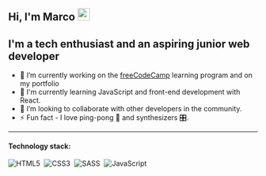 ## Hi, I'm Marco <img src="https://media.giphy.com/media/hvRJCLFzcasrR4ia7z/giphy.gif" width="25px">

## I'm a tech enthusiast and an aspiring junior web developer

- 🔭 I’m currently working on the [freeCodeCamp](https://www.freecodecamp.org/) learning program and on my portfolio
- 🌱 I'm currently learning JavaScript and front-end development with React.
- 👯 I’m looking to collaborate with other developers in the community.
- ⚡ Fun fact - I love ping-pong 🏓 and synthesizers 🎛️.

<hr/>

#### Technology stack:
![HTML5](https://img.shields.io/badge/HTML5-red.svg?&logo=html5&logoColor=white)&nbsp;
![CSS3](https://img.shields.io/badge/CSS3-blue.svg?&logo=css3&logoColor=white)&nbsp;
![SASS](https://img.shields.io/badge/SASS-cc6699.svg?&logo=sass&logoColor=white)&nbsp;
![JavaScript](https://img.shields.io/badge/JavaScript-f7df1e.svg?&logo=javascript&logoColor=black)
